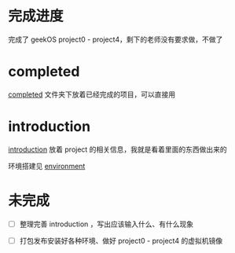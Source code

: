 # 完成进度

完成了 geekOS project0 - project4，剩下的老师没有要求做，不做了

# completed

 [completed](completed) 文件夹下放着已经完成的项目，可以直接用

# introduction

 [introduction](introduction) 放着 project 的相关信息，我就是看着里面的东西做出来的

环境搭建见 [environment](introduction/environment)

# 未完成

- [ ] 整理完善 introduction ，写出应该输入什么、有什么现象
- [ ] 打包发布安装好各种环境、做好 project0 - project4 的虚拟机镜像



